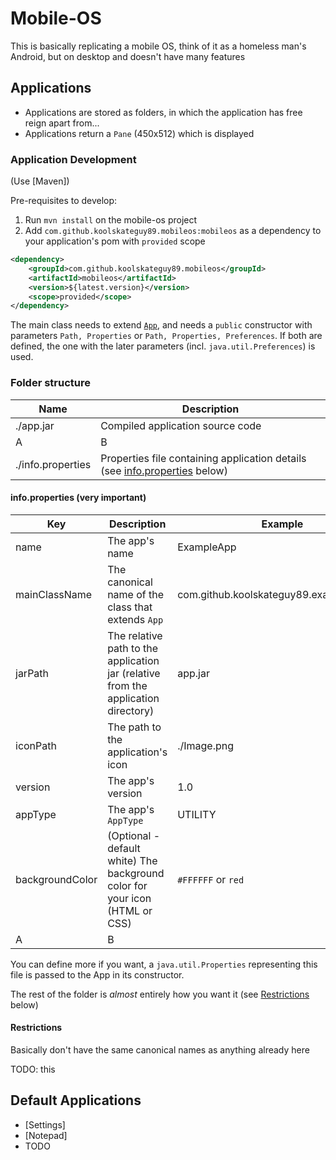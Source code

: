 # Mobile-OS

This is basically replicating a mobile OS, think of it as a homeless man's Android, but on desktop and doesn't have many features

## Applications

- Applications are stored as folders, in which the application has free reign apart from...
- Applications return a `Pane` (450x512) which is displayed


### Application Development

(Use [Maven])

Pre-requisites to develop:
1. Run `mvn install` on the mobile-os project
2. Add `com.github.koolskateguy89.mobileos:mobileos` as a dependency to your application's pom with `provided` scope
```xml
<dependency>
	<groupId>com.github.koolskateguy89.mobileos</groupId>
	<artifactId>mobileos</artifactId>
	<version>${latest.version}</version>
	<scope>provided</scope>
</dependency>
```

The main class needs to extend [`App`](src/main/java/com/github/koolskateguy89/mobileos/app/App.java), and needs a
`public` constructor with parameters `Path, Properties` or `Path, Properties, Preferences`. If both are defined, the one with the
later parameters (incl. `java.util.Preferences`) is used.

### Folder structure

| Name | Description |
| ---- | ----------- |
| ./app.jar | Compiled application source code |
| A | B |
| ./info.properties | Properties file containing application details (see [info.properties](#info.properties) below) |


#### info.properties (very important)

| Key | Description | Example |
| --- | ----------- | ------- |
| name | The app's name | ExampleApp |
| mainClassName | The canonical name of the class that extends `App` | com.github.koolskateguy89.example.MyApp |
| jarPath | The relative path to the application jar (relative from the application directory) | app.jar |
| iconPath | The path to the application's icon | ./Image.png |
| version | The app's version | 1.0 |
| appType | The app's `AppType` | UTILITY |
| backgroundColor | (Optional - default white) The background color for your icon (HTML or CSS) | `#FFFFFF` or `red` |
| A | B |

You can define more if you want, a `java.util.Properties` representing this file is passed to the App
in its constructor.

The rest of the folder is _almost_ entirely how you want it (see [Restrictions](#restrictions) below)

#### Restrictions

Basically don't have the same canonical names as anything already here

TODO: this

## Default Applications

- [Settings]
- [Notepad]
- TODO
